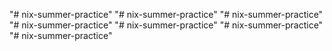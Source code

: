 "# nix-summer-practice" 
"# nix-summer-practice" 
"# nix-summer-practice" 
"# nix-summer-practice" 
"# nix-summer-practice" 
"# nix-summer-practice" 
"# nix-summer-practice" 

